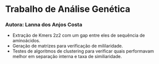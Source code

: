 # Trabalho de Análise Genética
### Autora: Lanna dos Anjos Costa
- Extração de Kmers 2z2 com um gap entre eles de sequência de aminoácidos.
- Geração de matrizes para verificação de mililaridade.
- Testes de algoritmos de clustering para verificar quais performavam melhor em separação interna e taxa de similiaridade.
